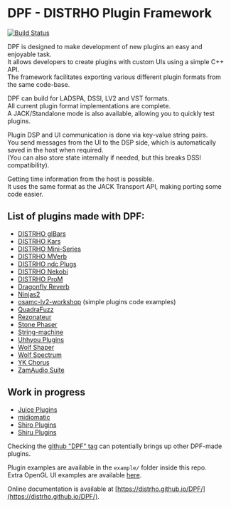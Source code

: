 # DPF - DISTRHO Plugin Framework
[![Build Status](https://travis-ci.org/DISTRHO/DPF.png)](https://travis-ci.org/DISTRHO/DPF)

DPF is designed to make development of new plugins an easy and enjoyable task.<br/>
It allows developers to create plugins with custom UIs using a simple C++ API.<br/>
The framework facilitates exporting various different plugin formats from the same code-base.<br/>

DPF can build for LADSPA, DSSI, LV2 and VST formats.<br/>
All current plugin format implementations are complete.<br/>
A JACK/Standalone mode is also available, allowing you to quickly test plugins.<br/>

Plugin DSP and UI communication is done via key-value string pairs.<br/>
You send messages from the UI to the DSP side, which is automatically saved in the host when required.<br/>
(You can also store state internally if needed, but this breaks DSSI compatibility).<br/>

Getting time information from the host is possible.<br/>
It uses the same format as the JACK Transport API, making porting some code easier.<br/>


## List of plugins made with DPF:
 - [DISTRHO glBars](https://github.com/DISTRHO/glBars)
 - [DISTRHO Kars](https://github.com/DISTRHO/Kars)
 - [DISTRHO Mini-Series](https://github.com/DISTRHO/Mini-Series)
 - [DISTRHO MVerb](https://github.com/DISTRHO/MVerb)
 - [DISTRHO ndc Plugs](https://github.com/DISTRHO/ndc-Plugs)
 - [DISTRHO Nekobi](https://github.com/DISTRHO/Nekobi)
 - [DISTRHO ProM](https://github.com/DISTRHO/ProM)
 - [Dragonfly Reverb](https://michaelwillis.github.io/dragonfly-reverb)
 - [Ninjas2](https://github.com/rghvdberg/ninjas2)
 - [osamc-lv2-workshop](https://github.com/osamc-lv2-workshop/lv2-workshop) (simple plugins code examples)
 - [QuadraFuzz](https://github.com/jpcima/quadrafuzz)
 - [Rezonateur](https://github.com/jpcima/rezonateur)
 - [Stone Phaser](https://github.com/jpcima/stone-phaser)
 - [String-machine](https://github.com/jpcima/string-machine)
 - [Uhhyou Plugins](https://github.com/ryukau/LV2Plugins)
 - [Wolf Shaper](https://github.com/pdesaulniers/wolf-shaper)
 - [Wolf Spectrum](https://github.com/pdesaulniers/wolf-spectrum)
 - [YK Chorus](https://github.com/SpotlightKid/ykchorus)
 - [ZamAudio Suite](https://github.com/zamaudio/zam-plugins)
 ## Work in progress
 - [Juice Plugins](https://github.com/DISTRHO/JuicePlugins)
 - [midiomatic](https://github.com/SpotlightKid/midiomatic)
 - [Shiro Plugins](https://github.com/ninodewit/SHIRO-Plugins/)
 - [Shiru Plugins](https://github.com/linuxmao-org/shiru-plugins)

Checking the [github "DPF" tag](https://github.com/topics/dpf) can potentially brings up other DPF-made plugins.

Plugin examples are available in the `example/` folder inside this repo.<br/>
Extra OpenGL UI examples are available [here](https://github.com/DISTRHO/gl-examples).


Online documentation is available at [https://distrho.github.io/DPF/](https://distrho.github.io/DPF/).
